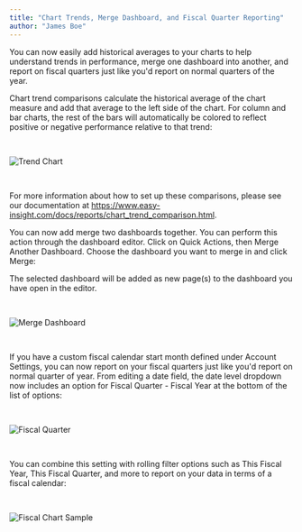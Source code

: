```yaml
---
title: "Chart Trends, Merge Dashboard, and Fiscal Quarter Reporting"
author: "James Boe"
---
```


You can now easily add historical averages to your charts to help understand trends in performance, merge one dashboard into another, and report on fiscal quarters just like you'd report on normal quarters of the year.<!--more-->

Chart trend comparisons calculate the historical average of the chart measure and add that average to the left side of the chart. For column and bar charts, the rest of the bars will automatically be colored to reflect positive or negative performance relative to that trend: 

<img style="max-width:900px;margin-top:30px;margin-bottom:30px" src="https://www.easy-insight.com/images/help/chart_trend.png" alt="Trend Chart" class="img img-responsive"/>

For more information about how to set up these comparisons, please see our documentation at <a href="https://www.easy-insight.com/docs/reports/chart_trend_comparison.html">https://www.easy-insight.com/docs/reports/chart_trend_comparison.html</a>.

You can now add merge two dashboards together. You can perform this action through the dashboard editor. Click on Quick Actions, then Merge Another Dashboard. Choose the dashboard you want to merge in and click Merge:

The selected dashboard will be added as new page(s) to the dashboard you have open in the editor.

<img style="max-width:300px;margin-top:30px;margin-bottom:30px" src="https://blog.easy-insight.com/images/merge_dashboard.png" alt="Merge Dashboard" class="img img-responsive"/>

If you have a custom fiscal calendar start month defined under Account Settings, you can now report on your fiscal quarters just like you'd report on normal quarter of year. From editing a date field, the date level dropdown now includes an option for Fiscal Quarter - Fiscal Year at the bottom of the list of options:

<img style="max-width:300px;margin-top:30px;margin-bottom:30px" src="https://blog.easy-insight.com/images/fiscal_quarter.png" alt="Fiscal Quarter" class="img img-responsive"/>

You can combine this setting with rolling filter options such as This Fiscal Year, This Fiscal Quarter, and more to report on your data in terms of a fiscal calendar:

<img style="max-width:800px;margin-top:30px;margin-bottom:30px" src="https://blog.easy-insight.com/images/fiscal_result.png" alt="Fiscal Chart Sample" class="img img-responsive"/>